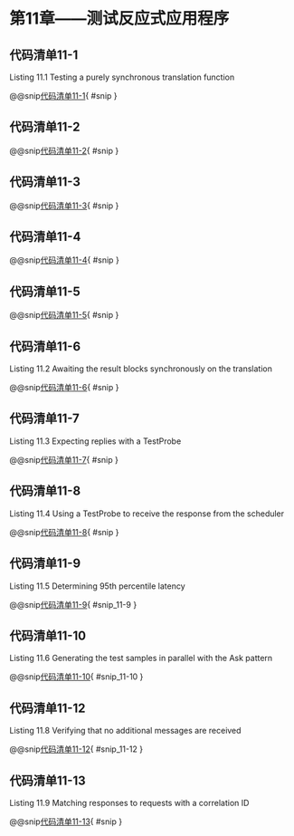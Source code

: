# 第11章——测试反应式应用程序

## 代码清单11-1

Listing 11.1 Testing a purely synchronous translation function

@@snip[代码清单11-1](../../../../chapter11/src/test/scala/chapter11/SynchronousSpec.scala){ #snip }

## 代码清单11-2

@@snip[代码清单11-2](../../../../chapter11/src/test/scala/chapter11/AsyncSpec.scala){ #snip }

## 代码清单11-3

@@snip[代码清单11-3](../../../../chapter11/src/test/scala/chapter11/ActorSpec.scala){ #snip }

## 代码清单11-4

@@snip[代码清单11-4](../../../../chapter11/src/test/scala/chapter11/AsyncSpecWithWhile.scala){ #snip }

## 代码清单11-5

@@snip[代码清单11-5](../../../../chapter11/src/test/scala/chapter11/AsyncSpecWithWhileLoopIterationsBounded.scala){ #snip }

## 代码清单11-6

Listing 11.2 Awaiting the result blocks synchronously on the translation

@@snip[代码清单11-6](../../../../chapter11/src/test/scala/chapter11/AsyncSpecWithAwait.scala){ #snip }

## 代码清单11-7

Listing 11.3 Expecting replies with a TestProbe

@@snip[代码清单11-7](../../../../chapter11/src/test/scala/chapter11/ActorSpecWithExpectMsg.scala){ #snip }

## 代码清单11-8

Listing 11.4 Using a TestProbe to receive the response from the scheduler

@@snip[代码清单11-8](../../../../chapter11/src/test/scala/chapter11/SchedulerSpec.scala){ #snip }

## 代码清单11-9

Listing 11.5 Determining 95th percentile latency

@@snip[代码清单11-9](../../../../chapter11/src/test/scala/chapter11/EchoServiceSpec.scala){ #snip_11-9 }

## 代码清单11-10

Listing 11.6 Generating the test samples in parallel with the Ask pattern

@@snip[代码清单11-10](../../../../chapter11/src/test/scala/chapter11/EchoServiceSpec.scala){ #snip_11-10 }

## 代码清单11-12

Listing 11.8 Verifying that no additional messages are received

@@snip[代码清单11-12](../../../../chapter11/src/test/scala/chapter11/SchedulerSpec.scala){ #snip_11-12 }

## 代码清单11-13

Listing 11.9 Matching responses to requests with a correlation ID

@@snip[代码清单11-13](../../../../chapter11/src/test/scala/chapter11/DataIngesterSpec.scala){ #snip }





